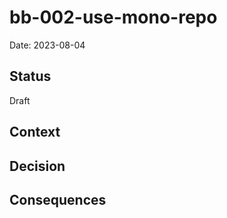 # bb-002-use-mono-repo

Date: 2023-08-04

## Status

Draft

## Context

## Decision


## Consequences

